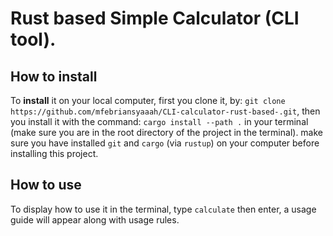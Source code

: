 # Rust based Simple Calculator (CLI tool).


## How to install

To **install** it on your local computer, first you clone it, by: `git clone https://github.com/mfebriansyaaah/CLI-calculator-rust-based-.git`, then you install it with the command: `cargo install --path .` in your terminal (make sure you are in the root directory of the project in the terminal). make sure you have installed `git` and `cargo` (via `rustup`) on your computer before installing this project.


## How to use

To display how to use it in the terminal, type `calculate` then enter, a usage guide will appear along with usage rules.
